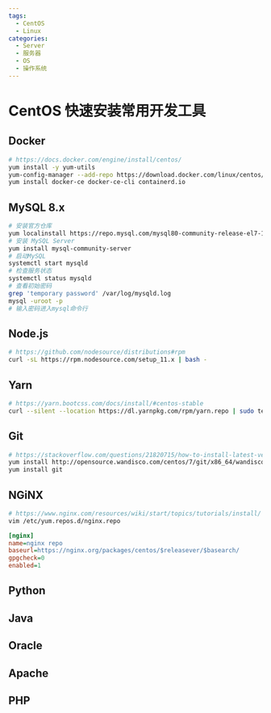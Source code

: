 ```yaml
---
tags:
  - CentOS
  - Linux
categories:
  - Server
  - 服务器
  - OS
  - 操作系统
---
```


# CentOS 快速安装常用开发工具

## Docker

```bash
# https://docs.docker.com/engine/install/centos/
yum install -y yum-utils
yum-config-manager --add-repo https://download.docker.com/linux/centos/docker-ce.repo
yum install docker-ce docker-ce-cli containerd.io
```

## MySQL 8.x

```bash
# 安装官方仓库
yum localinstall https://repo.mysql.com/mysql80-community-release-el7-1.noarch.rpm
# 安装 MySQL Server
yum install mysql-community-server
# 启动MySQL
systemctl start mysqld
# 检查服务状态
systemctl status mysqld
# 查看初始密码
grep 'temporary password' /var/log/mysqld.log
mysql -uroot -p
# 输入密码进入mysql命令行
```

## Node.js

```bash
# https://github.com/nodesource/distributions#rpm
curl -sL https://rpm.nodesource.com/setup_11.x | bash -
```

## Yarn

```bash
# https://yarn.bootcss.com/docs/install/#centos-stable
curl --silent --location https://dl.yarnpkg.com/rpm/yarn.repo | sudo tee /etc/yum.repos.d/yarn.repo
```

## Git

```bash
# https://stackoverflow.com/questions/21820715/how-to-install-latest-version-of-git-on-centos-7-x-6-x
yum install http://opensource.wandisco.com/centos/7/git/x86_64/wandisco-git-release-7-2.noarch.rpm
yum install git
```

## NGiNX

```bash
# https://www.nginx.com/resources/wiki/start/topics/tutorials/install/
vim /etc/yum.repos.d/nginx.repo
```

```ini
[nginx]
name=nginx repo
baseurl=https://nginx.org/packages/centos/$releasever/$basearch/
gpgcheck=0
enabled=1
```

## Python

## Java

## Oracle

## Apache

## PHP
